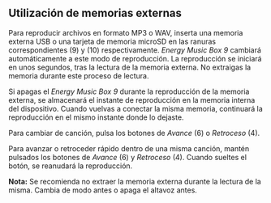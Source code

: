 ## Utilización de memorias externas

Para reproducir archivos en formato MP3 o WAV, inserta una memoria externa USB o una tarjeta de memoria microSD en las ranuras correspondientes (9) y (10) respectivamente. *Energy Music Box 9* cambiará automáticamente a este modo de reproducción. La reproducción se iniciará en unos segundos, tras la lectura de la memoria externa. No extraigas la memoria durante este proceso de lectura.

Si apagas el *Energy Music Box 9* durante la reproducción de la memoria externa, se almacenará el instante de reproducción en la memoria interna del dispositivo. Cuando vuelvas a conectar la misma memoria, continuará la reproducción en el mismo instante donde lo dejaste.

Para cambiar de canción, pulsa los botones de *Avance* (6) o *Retroceso* (4). 

Para avanzar o retroceder rápido dentro de una misma canción, mantén pulsados los botones de *Avance* (6) y *Retroceso* (4). Cuando sueltes el botón, se reanudará la reproducción.

**Nota:** Se recomienda no extraer la memoria externa durante la lectura de la misma. Cambia de modo antes o apaga el altavoz antes.


